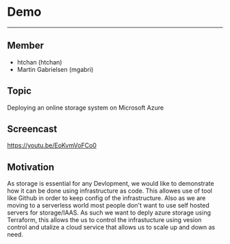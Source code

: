 # Demo
----

## Member
- htchan (htchan)
- Martin Gabrielsen (mgabri)

## Topic
Deploying an online storage system on Microsoft Azure

## Screencast

https://youtu.be/EoKvmVoFCo0


## Motivation
As storage is essential for any Devlopment, we would like to demonstrate how it can be done using infrastructure as code. This allowes use of tool like Github in order to keep config of the infrastructure. Also as we are moving to a serverless world most people don't want to use self hosted servers for storage/IAAS. As such we want to deply azure storage using Terraform, this allows the us to control the infrastucture using vesion control and utalize a cloud service that allows us to scale up and down as need. 

